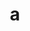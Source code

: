 ---
layout: cake
title:  a
type: cake
bannerimg: /banners/cakebanner
comic: cake_49.png
name: Enya
hovertext: heh heh
next: 50
prev: 48
---